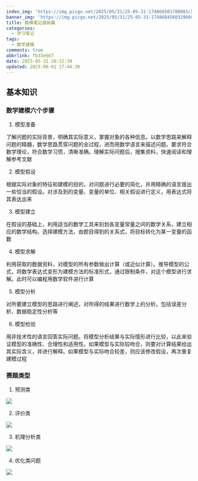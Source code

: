 ```yaml
---
index_img: 'https://img.picgo.net/2025/05/31/25-05-31-174868501780081c5020678b86acf.webp'
banner_img: 'https://img.picgo.net/2025/05/31/25-05-31-174868456032966958ff522538315.webp'
title: 数模笔记基础篇
categories:
  - 学习笔记
tags:
  - 数学建模
comments: true
abbrlink: fb33e667
date: 2025-05-31 20:12:39
updated: 2025-06-01 17:44:30
---
```

## 基本知识

### 数学建模六个步骤

1. 模型准备

了解问题的实际背景，明确其实际意义，掌握对象的各种信息。以数学思路来解释问题的精髓，数学思路贯穿问题的全过程，进而用数学语言来描述问题。要求符合数学理论，符合数学习惯，清晰准确。理解实际问题后，搜集资料，快速阅读和理解参考文献

2. 模型假设

根据实际对象的特征和建模的目的，对问题进行必要的简化，并用精确的语言提出一些恰当的假设。对涉及到的变量、变量的单位、相关假设进行定义，用表达式将其表达出来

3. 模型建立

在假设的基础上，利用适当的数学工具来刻划各变量常量之间的数学关系，建立相应的数学结构。选择建模方法，由题目得到的关系式，将目标转化为某一变量的函数

4. 模型求解

利用获取的数据资料，对模型的所有参数做出计算（或近似计算）。推导模型的公式，将数学表达式变形为建模方法的标准形式，通过限制条件，对这个模型进行求解。此时可以编程用数学软件进行计算

5. 模型分析

对所要建立模型的思路进行阐述，对所得的结果进行数学上的分析。包括误差分析、数据稳定性分析等

6. 模型检验

用非技术性的语言回答实际问题。将模型分析结果与实际情形进行比较，以此来验证模型的准确性、合理性和适用性。如果模型与实际较吻合，则要对计算结果给出其实际含义，并进行解释。如果模型与实际吻合较差，则应该修改假设，再次重复建模过程

### 赛题类型

1. 预测类

![](https://img.picgo.net/2025/05/31/25-05-31-17486795629203caf0f2824546137.png)

2. 评价类

![](https://img.picgo.net/2025/05/31/25-05-31-17486796184924dc46a438d294622.png)

3. 机理分析类

![](https://img.picgo.net/2025/05/31/25-05-31-1748679758104cbf05d62567c2ba1.png)

4. 优化类问题

![](https://img.picgo.net/2025/05/31/25-05-31-1748680103537d35f9bc9bbee5300.webp)
